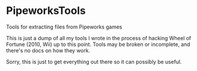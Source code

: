 # PipeworksTools
Tools for extracting files from Pipeworks games

This is just a dump of all my tools I wrote in the process of hacking Wheel of Fortune (2010, Wii) up to this point. 
Tools may be broken or incomplete, and there's no docs on how they work. 

Sorry, this is just to get everything out there so it can possibly be useful. 
